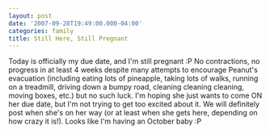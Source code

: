 ```yaml
---
layout: post
date: '2007-09-28T19:49:00.000-04:00'
categories: family
title: Still Here, Still Pregnant
---
```


Today is officially my due date, and I'm still pregnant :P  No contractions, no progress in at least 4 weeks despite many attempts to encourage Peanut's evacuation (including eating lots of pineapple, taking lots of walks, running on a treadmill, driving down a bumpy road, cleaning cleaning cleaning, moving boxes, etc.) but no such luck.  I'm hoping she just wants to come ON her due date, but I'm not trying to get too excited about it.  We will definitely post when she's on her way (or at least when she gets here, depending on how crazy it is!).  Looks like I'm having an October baby :P